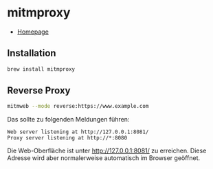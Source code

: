 # mitmproxy

- [Homepage](https://mitmproxy.org/)

## Installation

```sh
brew install mitmproxy
```

## Reverse Proxy

```sh
mitmweb --mode reverse:https://www.example.com
```

Das sollte zu folgenden Meldungen führen:

```
Web server listening at http://127.0.0.1:8081/
Proxy server listening at http://*:8080
```

Die Web-Oberfläche ist unter http://127.0.0.1:8081/ zu erreichen. Diese Adresse wird aber normalerweise automatisch im Browser geöffnet.
